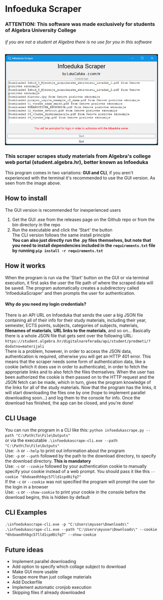 # Infoeduka Scraper
### ATTENTION: This software was made exclusively for students of Algebra University College
###### if you are not a student at Algebra there is no use for you in this software

![GUI](docs/GUI.png)


### **This scraper scrapes study materials from Algebra's college web portal (student.algebra.hr), better known as Infoeduka** <br>
This program comes in two variations: **GUI and CLI**, if you aren't experienced with the terminal it's recommended to use the GUI version.
As seen from the image above.

## How to install
The GUI version is recommended for inexperienced users
1. Get the GUI .exe from the releases page on the Github repo or from the bin directory in the repo
2. Run the executable and click the 'Start' the button <br>
The CLI version follows the same install principle <br>
**You can also just directly run the .py files themselves, but note that you need to install dependencies included in the `requirements.txt` file by running `pip install -r requirements.txt`**

## How it works
When the program is run via the 'Start' button on the GUI or via terminal execution, it first asks the user the file path of where the scraped data will be saved. The program automatically creates a subdirectory called 'InfoedukaScraper' and then prompts the user for authentication.
#### Why do you need my login credentials?
There is an API URL on Infoeduka that sends the user a big JSON file containing all of their info for their study materials, including their year, semester, ECTS points, subjects, categories of subjects, materials, **filenames of materials**, **URL links to the materials**, and so on... Basically there is a whole JSON file that gets sent over the following URL: `https://student.algebra.hr/digitalnareferada/api/student/predmeti/?dodatno=materijali` <br>
There is a problem, however, in order to access the JSON data, authentication is required, otherwise you will get an HTTP 401 error. This means that the scraper needs some form of authentication data, like a cookie (which it does use in order to authenticate), in order to fetch the appropriate links and to also fetch the files themselves. When the user has been authorized the cookie is then passed on to the HTTP request and the JSON fetch can be made, which in turn, gives the program knowledge of the links for all of the study materials. Now that the program has the links, it will start downloading the files one by one (hope to implement parallel downloading soon...) and log them to the console for info. Once the download has finished, the app can be closed, and you're done!

## CLI Usage
You can run the program in a CLI like this: `python infoedukascrape.py --path "C:\Path\To\File\Outputs"` <br> or via the executable `.\infoedukascrape-cli.exe --path "C:\Path\To\File\Outputs"` <br>
Use: `-h` or `--help` to print out information about the program <br>
Use: `-p` or `--path` followed by the path to the download directory, to specify the download directory. **This is mandatory** <br>
Use: `-c` or `--cookie` followed by your authentication cookie to manually specify your cookie instead of a web prompt. You should pass it like this `--cookie "6hdoaedhhbgc57lld1cpd0ifq7"`   <br>
If the `-c` or `--cookie` was not specified the program will prompt the user for the login in a browser <br>
Use: `-s` or `--show-cookie` to print your cookie in the console before the download begins, this is hidden by default <br>

## CLI Examples
`.\infoedukascrape-cli.exe -p "C:\Users\myuser\Downloads\"`
`.\infoedukascrape-cli.exe --path "C:\Users\myuser\Downloads\" --cookie "6hdoaedhhbgc57lld1cpd0ifq7" --show-cookie`

## Future ideas
- Implement parallel downloading
- Add option to specify which collage subject to download
- Make GUI more usable
- Scrape more than just collage materials
- Add Dockerfile
- Implement automatic cronjob execution
- Skipping files if already downloaded